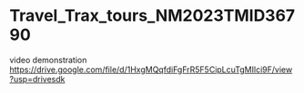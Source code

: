 # Travel_Trax_tours_NM2023TMID36790

video demonstration https://drive.google.com/file/d/1HxgMQqfdiFgFrR5F5CipLcuTgMIlci9F/view?usp=drivesdk
